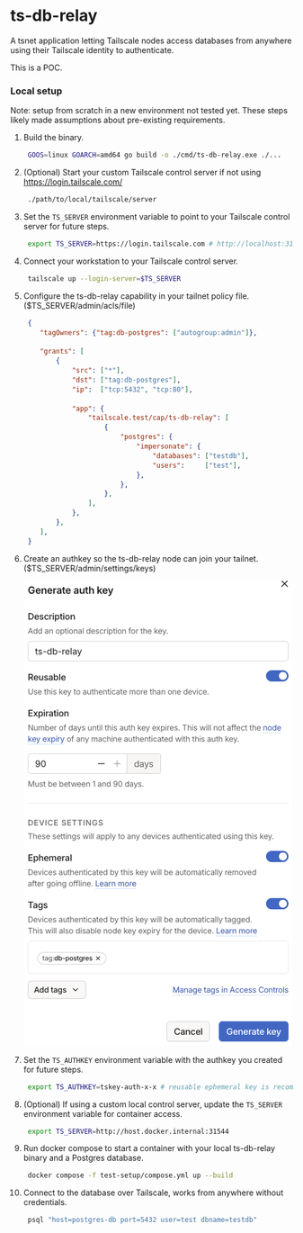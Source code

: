 # ts-db-relay

A tsnet application letting Tailscale nodes access databases from anywhere using their Tailscale identity to authenticate.

This is a POC.

### Local setup

Note: setup from scratch in a new environment not tested yet. These steps likely made assumptions about pre-existing requirements.

1. Build the binary.

   ```bash
    GOOS=linux GOARCH=amd64 go build -o ./cmd/ts-db-relay.exe ./...
   ```
1. (Optional) Start your custom Tailscale control server if not using https://login.tailscale.com/

   ```bash
    ./path/to/local/tailscale/server
   ```
   
1. Set the `TS_SERVER` environment variable to point to your Tailscale control server for future steps.

   ```bash
    export TS_SERVER=https://login.tailscale.com # http://localhost:31544 for local control
   ```
1. Connect your workstation to your Tailscale control server.

   ```bash
    tailscale up --login-server=$TS_SERVER
   ```

1. Configure the ts-db-relay capability in your tailnet policy file. ($TS_SERVER/admin/acls/file)

   ```json
    {
       "tagOwners": {"tag:db-postgres": ["autogroup:admin"]},
   
       "grants": [
           {
               "src": ["*"],
               "dst": ["tag:db-postgres"],
               "ip":  ["tcp:5432", "tcp:80"],
   
               "app": {
                   "tailscale.test/cap/ts-db-relay": [
                       {
                           "postgres": {
                               "impersonate": {
                                   "databases": ["testdb"],
                                   "users":     ["test"],
                               },
                           },
                       },
                   ],
               },
           },
       ],
    }
   ```
   
1. Create an authkey so the ts-db-relay node can join your tailnet. ($TS_SERVER/admin/settings/keys)

   ![Alt text](assets/authkey-screenshot-readme.png)

1. Set the `TS_AUTHKEY` environment variable with the authkey you created for future steps.

   ```bash
    export TS_AUTHKEY=tskey-auth-x-x # reusable ephemeral key is recommended for quick iterations
   ```

1. (Optional) If using a custom local control server, update the `TS_SERVER` environment variable for container access.

    ```bash
     export TS_SERVER=http://host.docker.internal:31544
    ```

1. Run docker compose to start a container with your local ts-db-relay binary and a Postgres database.

   ```bash
    docker compose -f test-setup/compose.yml up --build
   ```
   
1. Connect to the database over Tailscale, works from anywhere without credentials.

    ```bash
     psql "host=postgres-db port=5432 user=test dbname=testdb"
    ```